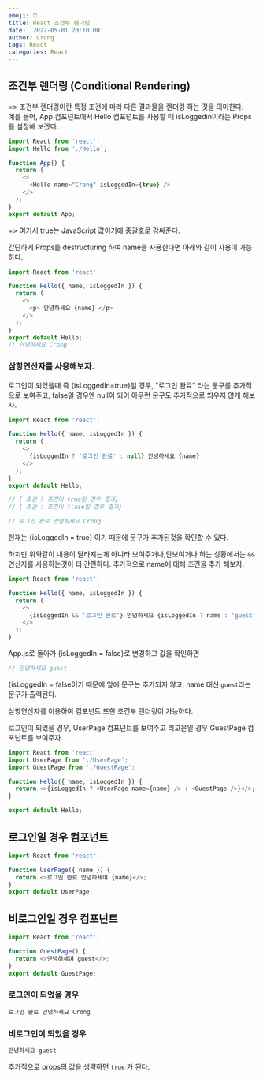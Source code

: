 ```yaml
---
emoji: ⏰
title: React 조건부 렌더링
date: '2022-05-01 20:10:00'
author: Crong
tags: React
categories: React
---
```


## 조건부 렌더링 (Conditional Rendering)

=> 조건부 렌더링이란 특정 조건에 따라 다른 결과물을 렌더링 하는 것을 의미한다. <br>
예를 들어, App 컴포넌트에서 Hello 컴포넌트를 사용할 때 isLoggedin이라는 Props를 설정해 보겠다.

```javascript
import React from 'react';
import Hello from './Hello';

function App() {
  return (
    <>
      <Hello name="Crong" isLoggedIn={true} />
    </>
  );
}
export default App;
```

=> 여기서 true는 JavaScript 값이기에 중괄호로 감싸준다.

간단하게 Props를 destructuring 하여 name을 사용한다면 아래와 같이 사용이 가능하다.

```javascript
import React from 'react';

function Hello({ name, isLoggedIn }) {
  return (
    <>
      <p> 안녕하세요 {name} </p>
    </>
  );
}
export default Hello;
// 안녕하세요 Crong
```

### 삼항연산자를 사용해보자.

로그인이 되었을때 즉 {isLoggedIn=true}일 경우, "로그인 완료" 라는 문구를 추가적으로 보여주고, false일 경우엔 null이 되어 아무런 문구도 추가적으로 띄우지 않게 해보자.

```javascript
import React from 'react';

function Hello({ name, isLoggedIn }) {
  return (
    <>
      {isLoggedIn ? '로그인 완료' : null} 안녕하세요 {name}
    </>
  );
}
export default Hello;

// { 조건 ? 조건이 true일 경우 결과}
// { 조건 : 조건이 flase일 경우 결과}

// 로그인 완료 안녕하세요 Crong
```

현재는 {isLoggedIn = true} 이기 때문에 문구가 추가된것을 확인할 수 있다.

하지만 위와같이 내용이 달라지는게 아니라 보여주거나,안보여거나 하는 상황에서는 `&&`연산자를 사용하는것이 더 간편하다. 추가적으로 name에 대해 조건을 추가 해보자.

```javascript
import React from 'react';

function Hello({ name, isLoggedIn }) {
  return (
    <>
      {isLoggedIn && '로그인 완료'} 안녕하세요 {isLoggedIn ? name : 'guest'}
    </>
  );
}
```

App.js로 돌아가 {isLoggedIn = false}로 변경하고 값을 확인하면

```javascript
// 안녕하세요 guest
```

{isLoggedIn = false이기 때문에 앞에 문구는 추가되지 않고, name 대신 `guest`라는 문구가 출력된다.

삼항연산자를 이용하여 컴포넌트 또한 조건부 렌더링이 가능하다.

로그인이 되었을 경우, UserPage 컴포넌트를 보여주고 리고은일 경우 GuestPage 컴포넌트를 보여주자.

```javascript
import React from 'react';
import UserPage from './UserPage';
import GuestPage from './GuestPage';

function Hello({ name, isLoggedIn }) {
  return <>{isLoggedIn ? <UserPage name={name} /> : <GuestPage />}</>;
}

export default Hello;
```

## 로그인일 경우 컴포넌트

```javascript
import React from 'react';

function UserPage({ name }) {
  return <>로그인 완료 안녕하세여 {name}</>;
}
export default UserPage;
```

## 비로그인일 경우 컴포넌트

```javascript
import React from 'react';

function GuestPage() {
  return <>안녕하세여 guest</>;
}
export default GuestPage;
```

### 로그인이 되었을 경우

```javascript
로그인 완료 안녕하세요 Crong
```

### 비로그인이 되었을 경우

```javascript
안녕하세요 guest
```

추가적으로 props의 값을 생략하면 `true` 가 된다.

```toc

```

<br>
<br>
